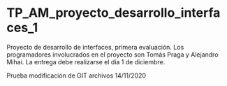 # TP_AM_proyecto_desarrollo_interfaces_1
Proyecto de desarrollo de interfaces, primera evaluación. Los programadores involucrados en el proyecto son Tomás Praga y Alejandro Mihai. La entrega debe realizarse el día 1 de diciembre.

Prueba modificación de GIT archivos 14/11/2020

